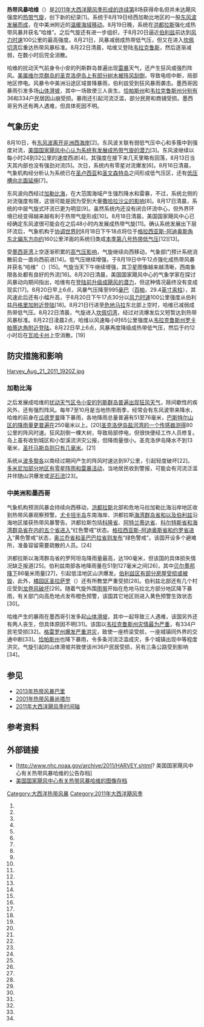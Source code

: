 **热带风暴哈维**（）是[2011年大西洋飓风季形成的连续第](https://zh.wikipedia.org/wiki/2011年大西洋飓风季 "wikilink")8场获得命名但并未达飓风强度的[热带气旋](https://zh.wikipedia.org/wiki/热带气旋 "wikilink")，创下新的纪录\[1\]。系统于8月19日经西加勒比地区的一股[东风波发展而成](https://zh.wikipedia.org/wiki/东风波 "wikilink")，在中美洲附近的[温暖海域移动](https://zh.wikipedia.org/wiki/海面温度 "wikilink")。8月19日晚，系统在[洪都拉斯](../Page/洪都拉斯.md "wikilink")强化成热带风暴并获名“哈维”。之后气旋还有进一步组织，于8月20日逼近[伯利兹](../Page/伯利兹.md "wikilink")前达到[风力时速](../Page/最大持续风速.md "wikilink")100公里的最高强度。8月21日，风暴减弱成热带低气压，但又在进入[坎佩切湾](../Page/坎佩切湾.md "wikilink")后重达热带风暴标准。8月22日清晨，哈维又登陆[韦拉克鲁斯](../Page/韦拉克鲁斯_\(韦拉克鲁斯州\).md "wikilink")，然后逐渐减弱，在数小时后完全消散。

哈维的扰动天气前身令小安的列斯群岛普遍出现[雷暴](../Page/雷暴.md "wikilink")天气，还产生狂风或强烈阵风。[美属维尔京群岛的](https://zh.wikipedia.org/wiki/美属维尔京群岛 "wikilink")[圣克洛伊岛上有部分树木被阵风刮倒](https://zh.wikipedia.org/wiki/圣克洛伊岛 "wikilink")，导致电缆中断，局部地区停电。风暴令中美洲沿途区域普降暴雨，伯利兹受到狂风暴雨袭击。墨西哥因暴雨引发多场[山体滑坡](../Page/山崩.md "wikilink")，其中一场致使三人丧生。[恰帕斯州](../Page/恰帕斯州.md "wikilink")和[韦拉克鲁斯州分别有](https://zh.wikipedia.org/wiki/韦拉克鲁斯州 "wikilink")36和334户民居因山崩受损。暴雨还引起河流泛滥，部分民房和商铺受损。墨西哥另外还有两人遇难，但具体死因不明。

## 气象历史

8月10日，有[东风波离开非洲西海岸](https://zh.wikipedia.org/wiki/东风波 "wikilink")\[2\]。东风波关联有弱低气压中心和多簇中到强度对流，[美国国家飓风中心认为系统有发展成热带气旋的潜力](https://zh.wikipedia.org/wiki/国家飓风中心 "wikilink")\[3\]。东风波继续以每小时24到32公里的速度西进\[4\]，其强度在接下来几天里略有回落，8月13日当天其内部也没有强劲对流\[5\]。次日，系统内有零星对流爆发\[6\]。8月16日清晨，气象机构经分析认为系统已在[圣卢西亚](../Page/圣卢西亚.md "wikilink")和[圣文森特岛](../Page/圣文森特岛.md "wikilink")之间形成低气压区，还有[低压槽向北面延伸](https://zh.wikipedia.org/wiki/低压槽 "wikilink")\[7\]。

东风波向西经过[加勒比海](../Page/加勒比海.md "wikilink")，在大范围海域产生强烈降水和雷暴，不过，系统北侧的对流强度有限，这很可能是因为受到大量[撒哈拉沙尘的影响](https://zh.wikipedia.org/wiki/矿尘 "wikilink")\[8\]。8月17日清晨，系统的中层气旋式环流已更为明显\[9\]。虽然系统内还没有闭合环流中心，但外界环境已经变得越来越有利于热带气旋形成\[10\]。8月18日清晨，美国国家飓风中心已经确定东风波很可能会在之后48小时内发展成热带气旋\[11\]。确认系统发展出下层环流后，气象机构于[协调世界时](../Page/协调世界时.md "wikilink")8月18日下午18点将位于[格拉西亚斯-阿迪奥斯角东北偏东方向约](https://zh.wikipedia.org/wiki/格拉西亚斯-阿迪奥斯角 "wikilink")160公里洋面的系统归类成[本季第八号热带低气压](https://zh.wikipedia.org/wiki/2011年大西洋飓风季 "wikilink")\[12\]\[13\]。

受[墨西哥湾](../Page/墨西哥湾.md "wikilink")上空逐渐积累的[高气压影响](https://zh.wikipedia.org/wiki/高气压 "wikilink")，气旋继续向西移动，气象部门预计系统消散前会一直向西前进\[14\]。低气压继续增强，于8月19日中午12点强化成热带风暴并获名“哈维”（）\[15\]。气旋当天下午继续增强，其卫星图像越来越清晰，西南象限各处都有良好的外流\[16\]。8月20日清晨，美国国家飓风中心的气象学家在探讨风暴动向期间指出，哈维有在[登陆前升级成飓风的潜力](https://zh.wikipedia.org/wiki/登陆_\(气象学\) "wikilink")，但这种情况最终没有变成现实\[17\]。8月20日早上6点，风暴气压降至995[毫巴](../Page/巴.md "wikilink")（[百帕](../Page/帕斯卡.md "wikilink")，29.4[英寸汞柱](https://zh.wikipedia.org/wiki/英寸汞柱 "wikilink")），其风速此后还有小幅升高，于8月20日下午17点30分以[风力时速](../Page/最大持续风速.md "wikilink")100公里强度从伯利兹[丹格里加附近登陆](https://zh.wikipedia.org/wiki/丹格里加 "wikilink")\[18\]。8月21日行进至[危地马拉](../Page/危地马拉.md "wikilink")东北部上空时，哈维已减弱成热带低气压。8月22日清晨，气旋进入[坎佩切湾](../Page/坎佩切湾.md "wikilink")，经过对流爆发后又短暂达到热带风暴标准。8月22日凌晨2点，哈维以风速每小时65公里强度从[韦拉克鲁斯州罗卡帕蒂达角附近登陆](https://zh.wikipedia.org/wiki/韦拉克鲁斯州 "wikilink")。8月22日早上6点，风暴再度降级成热带低气压，然后于约12小时后在[瓦哈卡州](../Page/瓦哈卡州.md "wikilink")上空消散。\[19\]

## 防灾措施和影响

[Harvey_Aug_21_2011_1920Z.jpg](https://zh.wikipedia.org/wiki/File:Harvey_Aug_21_2011_1920Z.jpg "fig:Harvey_Aug_21_2011_1920Z.jpg")

### 加勒比海

之后发展成哈维的[扰动天气区令小安的列斯群岛普遍出现狂风天气](https://zh.wikipedia.org/wiki/热带扰动 "wikilink")，除间歇性的疾风外，还有强烈阵风。每年7至10月是当地热带雨季，经常会有东风波带来降水，哈维的前身在[瓜德罗普](../Page/瓜德罗普.md "wikilink")降下暴雨，各地降雨总量普遍有51至76毫米，[巴斯特尔山区的降雨量更普遍在](../Page/巴斯特尔_\(瓜德罗普\).md "wikilink")250毫米以上。\[20\][圣克洛伊岛](https://zh.wikipedia.org/wiki/圣克洛伊岛 "wikilink")[盐河湾的一个传感器测得](https://zh.wikipedia.org/wiki/盐河湾国家历史公园和生态保护区 "wikilink")80公里的阵风时速。狂风刮倒一棵大树，导致局部停电，但很快便经工作人员修复。岛上虽有收到城区和小型溪流洪灾公报，但降雨量很小。圣克洛伊岛降水不到13毫米，[圣托马斯岛则只有几毫米](https://zh.wikipedia.org/wiki/圣托马斯岛_\(美属维尔京群岛\) "wikilink")。\[21\]

系统从[波多黎各](../Page/波多黎各.md "wikilink")以南经过期间产生的阵风时速达到97公里，引起轻度破坏\[22\]。[多米尼加部分地区有零星阵雨和雷暴活动](https://zh.wikipedia.org/wiki/多米尼加 "wikilink")，当地居民收到警报，可能会有河流泛滥并伴随山洪爆发或[泥石流](../Page/泥石流.md "wikilink")\[23\]。

### 中美洲和墨西哥

气象机构预测风暴会持续向西移动，[洪都拉斯](../Page/洪都拉斯.md "wikilink")北部和危地马拉加勒比海沿岸地区收到热带风暴观察预警。[尤卡坦半岛](../Page/尤卡坦半岛.md "wikilink")东南海岸、洪都拉斯[海湾群岛省和以及](https://zh.wikipedia.org/wiki/海湾群岛省 "wikilink")[伯利兹](../Page/伯利兹.md "wikilink")沿海地区接获热带风暴警告。洪都拉斯包括[科隆省](https://zh.wikipedia.org/wiki/科隆省_\(宏都拉斯\) "wikilink")、[阿特兰蒂达省](https://zh.wikipedia.org/wiki/阿特兰蒂达省 "wikilink")、[科尔特斯省和海湾群岛省在内的五个省进入](https://zh.wikipedia.org/wiki/科尔特斯省 "wikilink")“红色警戒”状态。[格拉西亚斯-阿迪奥斯省和](https://zh.wikipedia.org/wiki/格拉西亚斯-阿迪奥斯省 "wikilink")[约罗省进入](https://zh.wikipedia.org/wiki/约罗省 "wikilink")“黄色警戒”状态，[奥兰乔省和](https://zh.wikipedia.org/wiki/奥兰乔省 "wikilink")[圣巴巴拉省则发布](https://zh.wikipedia.org/wiki/圣巴巴拉省 "wikilink")“绿色警戒”。该国开设多个避难所，准备容留需要疏散的人员。\[24\]

洪都拉斯以海湾群岛省的罗阿坦岛降雨量最高，达190毫米，但该国的具体损失情况缺乏报道\[25\]。伯利兹南部各地降雨量在51到127毫米之间\[26\]，其中[贝尔墨邦降下](https://zh.wikipedia.org/wiki/贝尔墨邦 "wikilink")86毫米雨量\[27\]，引起低洼地区山洪爆发。[伯利兹区有部分房屋受损或被毁](https://zh.wikipedia.org/wiki/伯利兹区 "wikilink")，此外，[橘园区圣拉萨罗](https://zh.wikipedia.org/wiki/橘园区 "wikilink")（）还有所教堂严重受损\[28\]。伯利兹北部还有几个村庄受到[龙卷风破坏](https://zh.wikipedia.org/wiki/龙卷风 "wikilink")\[29\]。随着气旋外围[雨带](../Page/雨带.md "wikilink")开始在危地马拉北方部分地区降下暴雨，有关部门向高危地点发布橙色预警，该国其它地区则进入黄色预警生效状态\[30\]。

哈维产生的暴雨在墨西哥引发多起[山体滑坡](../Page/山崩.md "wikilink")，其中一起导致三人遇难，该国另外还有两人丧生，但具体原因不明\[31\]。该国以[韦拉克鲁斯州灾情最为严重](https://zh.wikipedia.org/wiki/韦拉克鲁斯州 "wikilink")，有334户民宅受损\[32\]。[格雷罗州爆发严重洪灾](https://zh.wikipedia.org/wiki/格雷罗州 "wikilink")，致使一座桥梁受损，一座城镇同外界的交通中断\[33\]。[恰帕斯州](../Page/恰帕斯州.md "wikilink")也降下暴雨，令多条河流泛滥成灾，多个城镇出现中等程度洪灾。气旋引起的山体滑坡共致使该州36户民居受损，另有三条公路受到影响\[34\]。

## 参见

  - [2013年热带风暴巴里](../Page/2013年热带风暴巴里.md "wikilink")
  - [2001年热带风暴尚塔尔](../Page/2001年热带风暴尚塔尔.md "wikilink")
  - [2011年大西洋飓风季时间轴](../Page/2011年大西洋飓风季时间轴.md "wikilink")

## 参考资料

## 外部链接

  - \[<http://www.nhc.noaa.gov/archive/2011/HARVEY.shtml>? 美国国家飓风中心有关热带风暴哈维的公告存档\]
  - [美国国家飓风中心有关热带风暴哈维的图像存档](http://www.nhc.noaa.gov/archive/2011/HARVEY_graphics.shtml)

[Category:大西洋热带风暴](https://zh.wikipedia.org/wiki/Category:大西洋热带风暴 "wikilink") [Category:2011年大西洋飓风季](https://zh.wikipedia.org/wiki/Category:2011年大西洋飓风季 "wikilink")

1.

2.

3.

4.

5.

6.

7.

8.

9.

10.

11.

12.
13.

14.

15.
16.

17.
18.
19.
20.

21.

22.

23.

24.

25.

26.
27.

28.

29.
30.

31.
32.

33.

34.